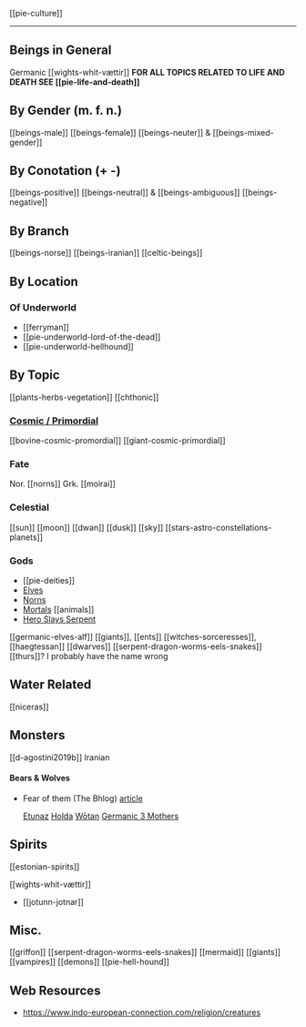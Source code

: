 [[pie-culture]]

---

## Beings in General
Germanic [[wights-whit-vættir]]
**FOR ALL TOPICS RELATED TO LIFE AND DEATH SEE [[pie-life-and-death]]**

## By Gender (m. f. n.)
[[beings-male]]
[[beings-female]]
[[beings-neuter]] & [[beings-mixed-gender]]

## By Conotation (+ -)
[[beings-positive]]
[[beings-neutral]] & [[beings-ambiguous]]
[[beings-negative]]

## By Branch
[[beings-norse]]
[[beings-iranian]]
[[celtic-beings]]

## By Location
### Of Underworld
- [[ferryman]]
- [[pie-underworld-lord-of-the-dead]]
- [[pie-underworld-hellhound]]

## By Topic
[[plants-herbs-vegetation]]
[[chthonic]]

### [Cosmic / Primordial](beings-cosmic-primordial)
[[bovine-cosmic-promordial]]
[[giant-cosmic-primordial]]
### Fate
Nor. [[norns]]
Grk. [[moirai]]

### Celestial
[[sun]]
[[moon]]
[[dwan]]
[[dusk]]
[[sky]]
[[stars-astro-constellations-planets]]
### Gods

- [[pie-deities]]
- [Elves](germanic-elves-alf.md)
- [Norns](norns.md)
- [Mortals](pie-mortals-humans-people.md)
[[animals]]
- [Hero Slays Serpent](narrative-pie-hero-slays-monster.md)

[[germanic-elves-alf]]
[[giants]], [[ents]]
[[witches-sorceresses]], [[haegtessan]]
[[dwarves]]
[[serpent-dragon-worms-eels-snakes]]
[[thurs]]? I probably have the name wrong

## Water Related
[[niceras]]

## Monsters
[[d-agostini2019b]] Iranian

#### Bears & Wolves

- Fear of them (The Bhlog) [article](https://blog.as.uky.edu/thebhlog/?p=96)


  [Etunaz](etunaz.md)
  [Holda](holda.md)
  [Wōtan](wotan.md)
  [Germanic 3 Mothers](three-mothers-germanic.md)
  






## Spirits
[[estonian-spirits]]


[[wights-whit-vættir]]

- [[jotunn-jotnar]]



## Misc.
[[griffon]]
[[serpent-dragon-worms-eels-snakes]]
[[mermaid]]
[[giants]]
[[vampires]]
[[demons]]
[[pie-hell-hound]]


## Web Resources
- https://www.indo-european-connection.com/religion/creatures